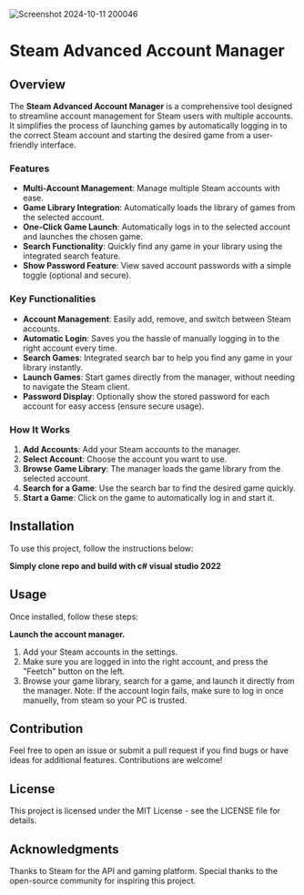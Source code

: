 ![Screenshot 2024-10-11 200046](https://github.com/user-attachments/assets/643ee922-6cbe-4e1e-8ec3-05e273aa8fab)

# Steam Advanced Account Manager

## Overview
The **Steam Advanced Account Manager** is a comprehensive tool designed to streamline account management for Steam users with multiple accounts. It simplifies the process of launching games by automatically logging in to the correct Steam account and starting the desired game from a user-friendly interface.

### Features
- **Multi-Account Management**: Manage multiple Steam accounts with ease.
- **Game Library Integration**: Automatically loads the library of games from the selected account.
- **One-Click Game Launch**: Automatically logs in to the selected account and launches the chosen game.
- **Search Functionality**: Quickly find any game in your library using the integrated search feature.
- **Show Password Feature**: View saved account passwords with a simple toggle (optional and secure).
  
### Key Functionalities
- **Account Management**: Easily add, remove, and switch between Steam accounts.
- **Automatic Login**: Saves you the hassle of manually logging in to the right account every time.
- **Search Games**: Integrated search bar to help you find any game in your library instantly.
- **Launch Games**: Start games directly from the manager, without needing to navigate the Steam client.
- **Password Display**: Optionally show the stored password for each account for easy access (ensure secure usage).

### How It Works
1. **Add Accounts**: Add your Steam accounts to the manager.
2. **Select Account**: Choose the account you want to use.
3. **Browse Game Library**: The manager loads the game library from the selected account.
4. **Search for a Game**: Use the search bar to find the desired game quickly.
5. **Start a Game**: Click on the game to automatically log in and start it.

## Installation

To use this project, follow the instructions below:

 **Simply clone repo and build with c# visual studio 2022**

## Usage

Once installed, follow these steps:

**Launch the account manager.**
1. Add your Steam accounts in the settings.
2. Make sure you are logged in into the right account, and press the "Feetch" button on the left.
3. Browse your game library, search for a game, and launch it directly from the manager.
Note: If the account login fails, make sure to log in once manuelly, from steam so your PC is trusted.


## Contribution
Feel free to open an issue or submit a pull request if you find bugs or have ideas for additional features. Contributions are welcome!

## License
This project is licensed under the MIT License - see the LICENSE file for details.

## Acknowledgments
Thanks to Steam for the API and gaming platform.
Special thanks to the open-source community for inspiring this project.
